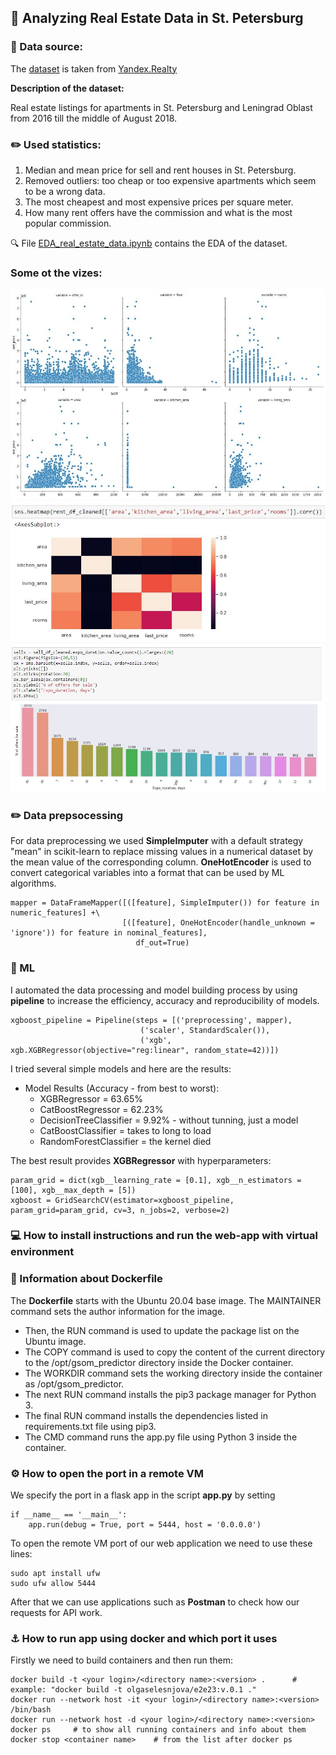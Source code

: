 <h2> 🌃 Analyzing Real Estate Data in St. Petersburg </h2>
<h3> 📙 Data source: </h3>

The [dataset](https://github.com/olgaselesnjova/E2E/blob/main/spb.real.estate.archive.sample5000.tsv) is taken from [Yandex.Realty](https://realty.yandex.ru)

**Description of the dataset:**

Real estate listings for apartments in St. Petersburg and Leningrad Oblast from 2016 till the middle of August 2018. 

<h3> ✏️ Used statistics: </h3>

1. Median and mean price for sell and rent houses in St. Petersburg.
2. Removed outliers: too cheap or too expensive apartments which seem to be a wrong data. 
3. The most cheapest and most expensive prices per square meter.
4. How many rent offers have the commission and what is the most popular commission.

🔍 File [EDA_real_estate_data.ipynb](https://github.com/olgaselesnjova/E2E/blob/main/EDA_real_estate_data.ipynb) contains the EDA of the dataset.

<h3> Some ot the vizes: </h3>

![alt text](https://github.com/olgaselesnjova/E2E/blob/main/images/1.JPG)
![alt text](https://github.com/olgaselesnjova/E2E/blob/main/images/2.JPG)
![alt text](https://github.com/olgaselesnjova/E2E/blob/main/images/3.JPG)

<h3> ✏️ Data prepsocessing </h3>

For data preprocessing we used **SimpleImputer** with a default strategy "mean" in scikit-learn to replace missing values in a numerical dataset by the mean value of the corresponding column.
**OneHotEncoder** is used to convert categorical variables into a format that can be used by ML algorithms.

```
mapper = DataFrameMapper([([feature], SimpleImputer()) for feature in numeric_features] +\
                         [([feature], OneHotEncoder(handle_unknown = 'ignore')) for feature in nominal_features], 
                            df_out=True)  
```		

<h3> 📍 ML </h3>

I automated the data processing and model building process by using **pipeline** to increase the efficiency, accuracy and reproducibility of models.

```
xgboost_pipeline = Pipeline(steps = [('preprocessing', mapper), 
                             ('scaler', StandardScaler()),
                             ('xgb', xgb.XGBRegressor(objective="reg:linear", random_state=42))])
```			     
I tried several simple models and here are the results: 

- Model Results (Accuracy - from best to worst): 
    - XGBRegressor = 63.65%
    - CatBoostRegressor = 62.23%
    - DecisionTreeClassifier = 9.92% - without tunning, just a model
    - CatBoostClassifier = takes to long to load
    - RandomForestClassifier = the kernel died

The best result provides **XGBRegressor** with hyperparameters:

```
param_grid = dict(xgb__learning_rate = [0.1], xgb__n_estimators = [100], xgb__max_depth = [5])
xgboost = GridSearchCV(estimator=xgboost_pipeline, param_grid=param_grid, cv=3, n_jobs=2, verbose=2)
```
 
<h3> 💻 How to install instructions and run the web-app with virtual environment </h3>
	
<h3> 📎 Information about Dockerfile </h3>

The **Dockerfile** starts with the Ubuntu 20.04 base image. The MAINTAINER command sets the author information for the image. 
- Then, the RUN command is used to update the package list on the Ubuntu image. 
- The COPY command is used to copy the content of the current directory to the /opt/gsom_predictor directory inside the Docker container. 
- The WORKDIR command sets the working directory inside the container as /opt/gsom_predictor. 
- The next RUN command installs the pip3 package manager for Python 3. 
- The final RUN command installs the dependencies listed in requirements.txt file using pip3. 
- The CMD command runs the app.py file using Python 3 inside the container.
	
<h3> ⚙️ How to open the port in a remote VM </h3>
	
We specify the port in a flask app in the script **app.py** by setting 
```
if __name__ == '__main__':
    app.run(debug = True, port = 5444, host = '0.0.0.0')
```
To open the remote VM port of our web application we need to use these lines:
```
sudo apt install ufw
sudo ufw allow 5444 
```
After that we can use applications such as **Postman** to check how our requests for API work.  

<h3> ⚓ How to run app using docker and which port it uses </h3>

Firstly we need to build containers and then run them: 
```
docker build -t <your login>/<directory name>:<version> .      # example: "docker build -t olgaselesnjova/e2e23:v.0.1 ."
docker run --network host -it <your login>/<directory name>:<version> /bin/bash
docker run --network host -d <your login>/<directory name>:<version>   
docker ps     # to show all running containers and info about them
docker stop <container name>    # from the list after docker ps
```
